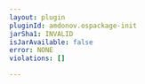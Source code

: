 ```yaml
---
layout: plugin
pluginId: amdonov.ospackage-init
jarSha1: INVALID
isJarAvailable: false
error: NONE
violations: []

---
```

